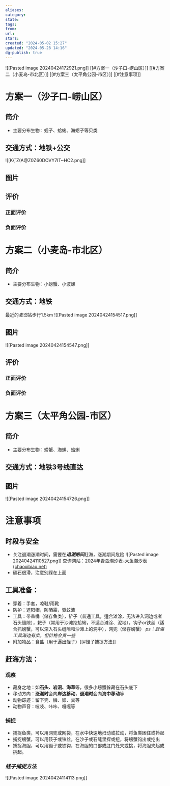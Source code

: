 ```yaml
---
aliases: 
category: 
state: 
tags: 
from: 
url: 
stars: 
created: "2024-05-02 15:27"
updated: "2024-05-28 14:16"
dg-publish: true
---
```

![[Pasted image 20240424172921.png]]
[[#方案一（沙子口-崂山区）]]
[[#方案二（小麦岛-市北区）]]
[[#方案三（太平角公园-市区）]]
[[#注意事项]]
# 方案一（沙子口-崂山区）
## 简介
- 主要分布生物：蚬子、蛤蜊、海蛎子等贝类
## 交通方式：地铁+公交
![[K{`Z(A@Z0Z60DOVY7IT~HC2.png]]
## 图片
## 评价
### 正面评价
### 负面评价
# 方案二（小麦岛-市北区）
## 简介
- 主要分布生物：小螃蟹、小波螺
## 交通方式：地铁
最近的*麦岛*站步行1.5km
![[Pasted image 20240424154517.png]]
## 图片
![[Pasted image 20240424154547.png]]
## 评价
### 正面评价
### 负面评价
# 方案三（太平角公园-市区）
## 简介
- 主要分布生物：螃蟹、海螺、蛤蜊
## 交通方式：地铁3号线直达
## 图片
![[Pasted image 20240424154726.png]]
# 注意事项
## 时段与安全
- 关注退潮涨潮时间，需要在***退潮期间***赶海，涨潮期间危险
![[Pasted image 20240424110527.png]]
查询网站：[2024年青岛潮汐表-大鱼潮汐表 (chaoxibiao.net)](https://www.chaoxibiao.net/tides/11.html)
- 礁石很滑，注意别踩在上面
## 工具准备：
- 穿着：手套，凉鞋/雨靴
- 防护：遮阳帽，防晒霜，驱蚊液
- 工具：带盖桶（储存鱼类），铲子（普通工具，适合滩涂，无法进入洞边或者石头缝隙），耙子（常用于沙滩挖蛤蜊，不适合滩涂、泥地），钩子or铁丝（适合抓螃蟹，可以深入石头缝隙和沙滩上的洞中），网兜（储存螃蟹）
*ps：赶海工具海边有卖，但价格会贵一些*
- 附加物品：食盐（用于逼出蛏子）[[#蛏子捕捉方法]]
## 赶海方法：
### 观察
- 藏身之地：如**石头、岩洞、海草**等，很多小螃蟹躲藏在石头底下
- 移动方向：**涨潮时**会向**岸边移动**，**退潮时**会向**海中移动**等
- 动物踪迹：留下壳、鳞、卵、粪等
- 动物声音：吱吱、咔咔、嘎嘎等
### 捕捉
- 捕捉鱼类，可以用网兜或网袋，在水中快速地扫动或拉动，将鱼类困住或拎起
- 捕捉螃蟹，可以用筷子或铁丝，在沙子或石缝里探或挖，将螃蟹钩出或挖出
- 捕捉海胆，可以用镊子或铁钩，在海胆的口部或肛门处夹或挑，将海胆夹起或挑起。

### *蛏子捕捉方法*
![[Pasted image 20240424114113.png]]